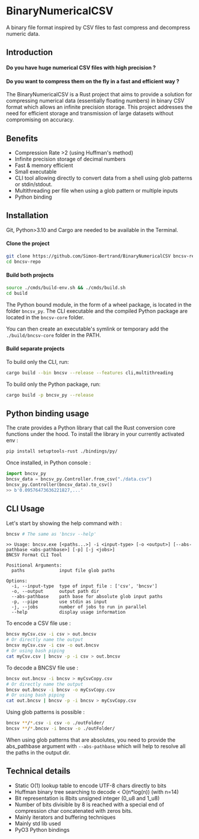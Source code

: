 # BinaryNumericalCSV
A binary file format inspired by CSV files to fast compress and decompress numeric data.
## Introduction
#### Do you have huge numerical CSV files with high precision ?
#### Do you want to compress them on the fly in a fast and efficient way ?

The BinaryNumericalCSV is a Rust project that aims to provide a solution for compressing numerical data (essentially floating numbers) in binary CSV format which allows an infinite precision storage. This project addresses the need for efficient storage and transmission of large datasets without compromising on accuracy.

## Benefits

- Compression Rate >2 (using Huffman's method)
- Infinite precision storage of decimal numbers
- Fast & memory efficient 
- Small executable
- CLI tool allowing directly to convert data from a shell using glob patterns or stdin/stdout.
- Multithreading per file when using a glob pattern or multiple inputs
- Python binding

## Installation
Git, Python>3.10 and Cargo are needed to be available in the Terminal.

#### Clone the project
```bash
git clone https://github.com/Simon-Bertrand/BinaryNumericalCSV bncsv-repo
cd bncsv-repo
```
#### Build both projects
```bash
source ./cmds/build-env.sh && ./cmds/build.sh
cd build
```
The Python bound module, in the form of a wheel package, is located in the folder `bncsv_py`.
The CLI executable and the compiled Python package are located in the `bncsv-core` folder.

You can then create an executable's symlink or temporary add the `./build/bncsv-core` folder in the PATH.
#### Build separate projects
To build only the CLI, run:
```bash
cargo build --bin bncsv --release --features cli,multithreading 
```
To build only the Python package, run:
```bash
cargo build -p bncsv_py --release
```


## Python binding usage
The crate provides a Python library that call the Rust conversion core functions under the hood. To install the library in your currently activated env : 
```bash
pip install setuptools-rust ./bindings/py/
```
Once installed, in Python console : 
```python
import bncsv_py
bncsv_data = bncsv_py.Controller.from_csv("./data.csv")
bncsv_py.Controller(bncsv_data).to_csv()
>> b'0.09576473636221827,...'
```


## CLI Usage


Let's start by showing the help command with : 

```bash
bncsv # The same as 'bncsv --help'
```
```
>> Usage: bncsv.exe [<paths...>] -i <input-type> [-o <output>] [--abs-pathbase <abs-pathbase>] [-p] [-j <jobs>]
BNCSV Format CLI Tool

Positional Arguments:
  paths             input file glob paths

Options:
  -i, --input-type  type of input file : ['csv', 'bncsv']
  -o, --output      output path dir
  --abs-pathbase    path base for absolute glob input paths
  -p, --pipe        use stdin as input
  -j, --jobs        number of jobs to run in parallel
  --help            display usage information
```

To encode a CSV file use : 
```bash
bncsv myCsv.csv -i csv > out.bncsv
# Or directly name the output
bncsv myCsv.csv -i csv -o out.bncsv
# Or using bash piping
cat myCsv.csv | bncsv -p -i csv > out.bncsv

```
To decode a BNCSV file use : 
```bash
bncsv out.bncsv -i bncsv > myCsvCopy.csv
# Or directly name the output
bncsv out.bncsv -i bncsv -o myCsvCopy.csv
# Or using bash piping
cat out.bncsv | bncsv -p -i bncsv > myCsvCopy.csv
```

Using glob patterns is possible : 
```bash
bncsv **/*.csv -i csv -o ./outFolder/
bncsv **/*.bncsv -i bncsv -o ./outFolder/

```
When using glob patterns that are absolutes, you need to provide the abs_pathbase argument with `--abs-pathbase` which will help to resolve all the paths in the output dir.

## Technical details
- Static O(1) lookup table to encode UTF-8 chars directly to bits
- Huffman binary tree searching to decode < O(n*log(n)) (with n=14)
- Bit representation is 8bits unsigned integer (0_u8 and 1_u8)
- Number of bits divisible by 8 is reached with a special end of compression char concatenated with zeros bits.
- Mainly iterators and buffering techniques
- Mainly std lib used
- PyO3 Python bindings
